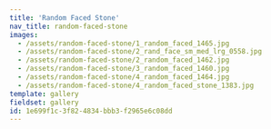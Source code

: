 ```yaml
---
title: 'Random Faced Stone'
nav_title: random-faced-stone
images:
  - /assets/random-faced-stone/1_random_faced_1465.jpg
  - /assets/random-faced-stone/2_rand_face_sm_med_lrg_0558.jpg
  - /assets/random-faced-stone/2_random_faced_1462.jpg
  - /assets/random-faced-stone/3_random_faced_1460.jpg
  - /assets/random-faced-stone/4_random_faced_1464.jpg
  - /assets/random-faced-stone/4_random_faced_stone_1383.jpg
template: gallery
fieldset: gallery
id: 1e699f1c-3f82-4834-bbb3-f2965e6c08dd
---
```

